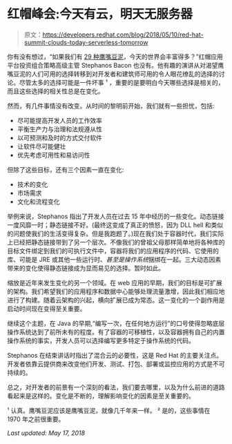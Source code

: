# 红帽峰会:今天有云，明天无服务器

> 原文：<https://developers.redhat.com/blog/2018/05/10/red-hat-summit-clouds-today-serverless-tomorrow>

你有没有想过，“如果我们有 [29 种鹰嘴豆泥](https://draxe.com/hummus-recipe-ideas/)，今天的世界会丰富得多？”红帽应用平台投资组合策略高级主管 Stephanos Bacon 也没有。他有趣的演讲从对渴望鹰嘴豆泥的人们可用的选择转移到对开发者和建筑师可用的令人眼花缭乱的选择的讨论。尽管太多的选择可能是一件坏事 ¹ ，重要的是要明白今天哪些选择是相关的，而且这些选择的相关性总是在变化。

然而，有几件事情没有改变。从时间的黎明前开始，我们就有一些担忧，包括:

*   尽可能提高开发人员的工作效率
*   平衡生产力与治理和法规遵从性
*   以可预测和及时的方式交付软件
*   让软件尽可能健壮
*   优先考虑可用性和易访问性

但除了这些目标，还有三个因素一直在变化:

*   技术的变化
*   市场需求
*   文化和流程变化

举例来说，Stephanos 指出了开发人员在过去 15 年中经历的一些变化。动态链接一度风靡一时；静态链接不好。(最终这变成了真正的愤怒，因为 DLL hell 和类似的问题使我们的生活变得复杂。但是我跑题了。)现在我们处于容器时代，我们实际上已经把静态链接带到了另一个层次。不像我们的曾祖父母那样简单地将各种库的目标文件绑定到我们的可执行文件中，容器将我们的应用程序的代码、它使用的库、可能是 JRE 或其他一些运行时、*甚至是操作系统*捆绑在一起。三大动态因素带来的变化使得静态链接成为显而易见的选择。暂时如此。

缩放是近年来发生变化的另一个领域。在 web 应用的早期，我们的目标是可扩展的架构。我们希望我们的应用程序和数据中心能够处理流量激增，因此我们相应地进行了构建。随着云架构的兴起，横向扩展已成为常态。这一变化的一个副作用是启动时间现在变得至关重要。

继续这个主题，在 Java 的早期,“编写一次，在任何地方运行”的口号使得忽略底层操作系统达到了前所未有的程度。有了容器的可移植性，以及容器拥有自己的内置操作系统的事实，开发人员可以选择编写更多特定于操作系统的代码。

Stephanos 在结束讲话时指出了混合云的必要性，这是 Red Hat 的主要关注点。开发者依靠云提供商来改变他们开发、测试、打包、部署或监控应用的方式是不可持续的。

总之，对开发者的前景有一个深刻的看法，我们要去哪里，以及为什么前进的道路看起来是这样的。变化是不断的，理解影响变化的因素是至关重要的。

¹ 认真。鹰嘴豆泥应该是鹰嘴豆泥，就像几千年来一样。
² 是的，这些事情在 1970 年之前很重要。

*Last updated: May 17, 2018*